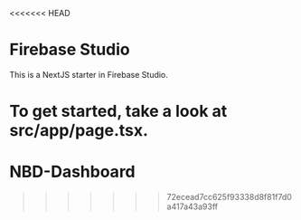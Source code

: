 <<<<<<< HEAD
# Firebase Studio

This is a NextJS starter in Firebase Studio.

To get started, take a look at src/app/page.tsx.
=======
# NBD-Dashboard
>>>>>>> 72ecead7cc625f93338d8f81f7d0a417a43a93ff
